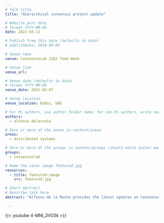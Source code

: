 ```yaml
---
# Talk title
title: "Hierarchical consensus project update"

# Website post date
# format YYYY-MM-DD
date: 2022-03-11

# Publish from this date (defaults to date)
# publishDate: 2019-09-03

# Venue name
venue: ConsensusLab 22Q2 Team Week

# Venue link
venue_url:

# Venue date (defaults to date)
# format YYYY-MM-DD
venue_date: 2022-02-07

# Venue location
venue_location: Dubai, UAE

# For PL authors, use author folder name; for non-PL authors, write name as in paper within ""
authors:
  - alfonso-delarocha

# Zero or more of the areas in content/areas
areas:
  - distributed systems

# Zero or more of the groups in content/groups (should match author membership)
groups:
  - consensuslab

# Name the cover image featured.jpg
resources:
  - title: featured-image
    src: featured.jpg

# Short abstract
# Describe talk here
abstract: "Alfonso de la Rocha provides the latest updates on ConsensusLab's project B1, focused on hierarchical consensus."

---
```



{{< youtube 4-MNI_3VG5k >}}
